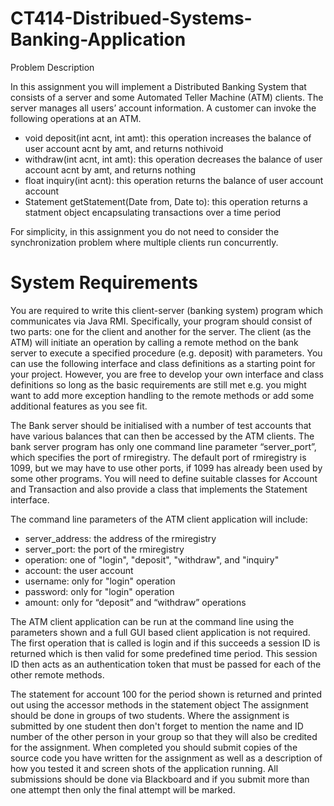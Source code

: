 # CT414-Distribued-Systems-Banking-Application

Problem Description

In this assignment you will implement a Distributed Banking System that consists of a server and some Automated Teller Machine (ATM) clients. The server manages all users’ account information. A customer can invoke the following operations at an ATM.
- void deposit(int acnt, int amt): this operation increases the balance of user account acnt by amt, and returns nothivoid
- withdraw(int acnt, int amt): this operation decreases the balance of user account acnt by amt, and returns nothing
- float inquiry(int acnt): this operation returns the balance of user account account
- Statement getStatement(Date from, Date to): this operation returns a statment object encapsulating transactions over a time period

For simplicity, in this assignment you do not need to consider the synchronization problem where multiple clients run concurrently.

# System Requirements

You are required to write this client-server (banking system) program which communicates via Java RMI. Specifically, your program should consist of two parts: one for the client and another for the server. The client (as the ATM) will initiate an operation by calling a remote method on the bank server to execute a specified procedure (e.g. deposit) with parameters.
You can use the following interface and class definitions as a starting point for your project. However, you are free to develop your own interface and class definitions so long as the basic requirements are still met e.g. you might want to add more exception handling to the remote methods or add some additional features as you see fit.

The Bank server should be initialised with a number of test accounts that have various balances that can then be accessed by the ATM clients.
The bank server program has only one command line parameter “server_port”, which specifies the port of rmiregistry. The default port of rmiregistry is 1099, but we may have to use other ports, if 1099 has already been used by some other programs.
You will need to define suitable classes for Account and Transaction and also provide a class that implements the Statement interface.

The command line parameters of the ATM client application will include:
- server_address: the address of the rmiregistry
- server_port: the port of the rmiregistry
- operation: one of "login", "deposit", "withdraw", and "inquiry"
- account: the user account
- username: only for "login" operation
- password: only for "login" operation
- amount: only for “deposit” and “withdraw” operations

The ATM client application can be run at the command line using the parameters shown and a full GUI based client application is not required. The first operation that is called is login and if this succeeds a session ID is returned which is then valid for some predefined time period. This session ID then acts as an authentication token that must be passed for each of the other remote methods.

The statement for account 100 for the period shown is returned and printed out using the accessor methods in the statement object
The assignment should be done in groups of two students. Where the assignment is submitted by one student then don't forget to mention the name and ID number of the other person in your group so that they will also be credited for the assignment. When completed you should submit copies of the source code you have written for the assignment as well as a description of how you tested it and screen shots of the application running. All submissions should be done via Blackboard and if you submit more than one attempt then only the final attempt will be marked.

